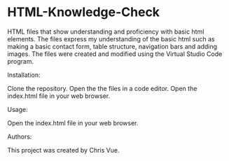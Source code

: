# HTML-Knowledge-Check

HTML files that show understanding and proficiency with basic html elements. The files express my understanding of the basic html such as making a basic contact form, table structure, navigation bars and adding images. The files were created and modified using the Virtual Studio Code program.

Installation:

Clone the repository.
Open the the files in a code editor.
Open the index.html file in your web browser.

Usage:

Open the index.html file in your web browser.

Authors:

This project was created by Chris Vue.
